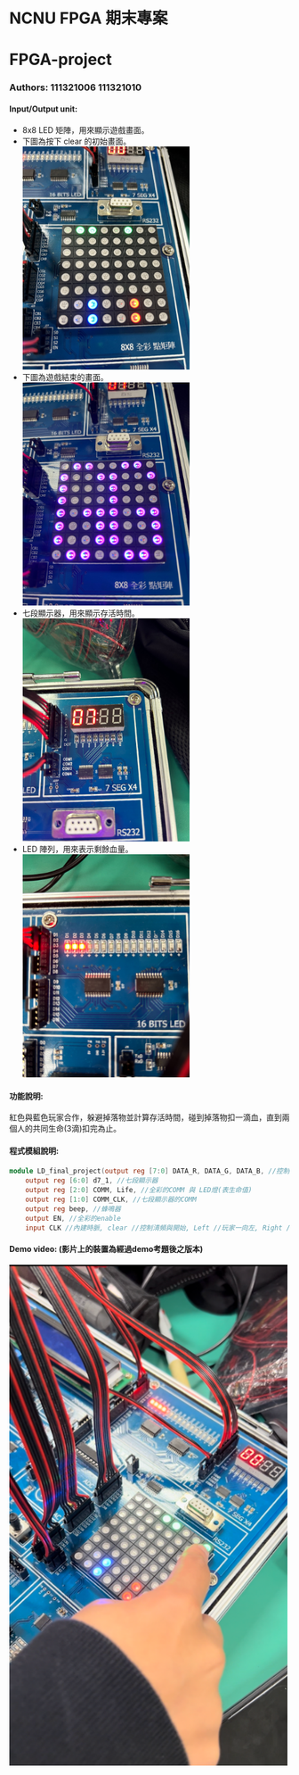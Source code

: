 # NCNU FPGA 期末專案

# FPGA-project
### Authors: 111321006 111321010

#### Input/Output unit:<br>
* 8x8 LED 矩陣，用來顯示遊戲畫面。
* 下圖為按下 clear 的初始畫面。<br>
<img src="https://github.com/LiztaMino/---/blob/main/LD/S__6430724.jpg" width="300"/><br>
* 下圖為遊戲結束的畫面。<br>
<img src="https://github.com/LiztaMino/---/blob/main/LD/S__6430729.jpg" width="300"/><br>
* 七段顯示器，用來顯示存活時間。<br>
<img src="https://github.com/LiztaMino/---/blob/main/LD/S__6430731.jpg" width="300"/><br>
* LED 陣列，用來表示剩餘血量。<br>
<img src="https://github.com/LiztaMino/---/blob/main/LD/S__6430732.jpg" width="300"/><br>

#### 功能說明:<br>
紅色與藍色玩家合作，躲避掉落物並計算存活時間，碰到掉落物扣一滴血，直到兩個人的共同生命(3滴)扣完為止。<br>

#### 程式模組說明:<br>
```verilog HDL=
module LD_final_project(output reg [7:0] DATA_R, DATA_G, DATA_B, //控制紅、綠、藍燈
  	output reg [6:0] d7_1, //七段顯示器
  	output reg [2:0] COMM, Life, //全彩的COMM 與 LED燈(表生命值)
	output reg [1:0] COMM_CLK, //七段顯示器的COMM
	output reg beep, //蜂鳴器
	output EN, //全彩的enable
	input CLK //內建時脈, clear //控制清頻與開始, Left //玩家一向左, Right //玩家一向右, Left2 //玩家二向左, Right2 //玩家二向右);<br><br>
```

#### Demo video: (影片上的裝置為經過demo考題後之版本)
<a href="https://drive.google.com/file/d/15EwAh8kz9S7phOs_VkQBgLVM48Nm_fnk/view?usp=sharing" title="Demo Video"><img src="https://github.com/LiztaMino/---/blob/main/LD/%E8%9E%A2%E5%B9%95%E6%93%B7%E5%8F%96%E7%95%AB%E9%9D%A2%202024-01-03%20181753.png" alt="Demo Video" width="500"/></a>
